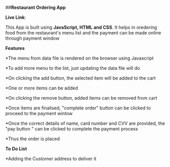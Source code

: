 ##**Restaurant Ordering App**


**Live Link**:


This App is built using **JavaScript, HTML and CSS**. It helps in oredering food from the restaurant's menu list and the payment can be made online through payment window


**Features**


*The menu from data file is rendered on the browser using Javascript

*To add more menu to the list, just updating the data file will do

*On clicking the add button, the selected item will be added to the cart

*One or more items can be added

*On clicking the remove button, added items can be removed from cart

*Once items are finalised, "complete order" button can be clicked to proceed to the payment wintow

*Once the correct details of name, card number and CVV are provided, the "pay button " can be clicked to complete the payment process

*Thus the order is placed


**To Do List**

*Adding the Customer address to deliver it
